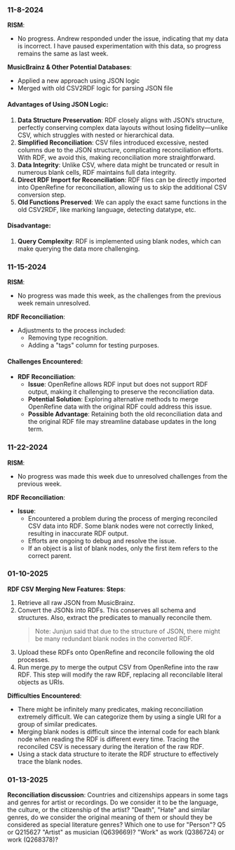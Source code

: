 ### 11-8-2024

**RISM**:
- No progress. Andrew responded under the issue, indicating that my data is incorrect. I have paused experimentation with this data, so progress remains the same as last week.

**MusicBrainz & Other Potential Databases**:
- Applied a new approach using JSON logic
- Merged with old CSV2RDF logic for parsing JSON file

#### Advantages of Using JSON Logic:
1. **Data Structure Preservation**: RDF closely aligns with JSON’s structure, perfectly conserving complex data layouts without losing fidelity—unlike CSV, which struggles with nested or hierarchical data.
2. **Simplified Reconciliation**: CSV files introduced excessive, nested columns due to the JSON structure, complicating reconciliation efforts. With RDF, we avoid this, making reconciliation more straightforward.
3. **Data Integrity**: Unlike CSV, where data might be truncated or result in numerous blank cells, RDF maintains full data integrity.
4. **Direct RDF Import for Reconciliation**: RDF files can be directly imported into OpenRefine for reconciliation, allowing us to skip the additional CSV conversion step.
5. **Old Functions Preserved**: We can apply the exact same functions in the old CSV2RDF, like marking language, detecting datatype, etc.

#### Disadvantage:
1. **Query Complexity**: RDF is implemented using blank nodes, which can make querying the data more challenging.

### 11-15-2024

**RISM**:
- No progress was made this week, as the challenges from the previous week remain unresolved.

**RDF Reconciliation**:
- Adjustments to the process included:
  - Removing type recognition.
  - Adding a "tags" column for testing purposes.

#### Challenges Encountered:
- **RDF Reconciliation**:
  - **Issue**: OpenRefine allows RDF input but does not support RDF output, making it challenging to preserve the reconciliation data.
  - **Potential Solution**: Exploring alternative methods to merge OpenRefine data with the original RDF could address this issue.
  - **Possible Advantage**: Retaining both the old reconciliation data and the original RDF file may streamline database updates in the long term.

### 11-22-2024

**RISM**:
- No progress was made this week due to unresolved challenges from the previous week.

**RDF Reconciliation**:
- **Issue**:
  - Encountered a problem during the process of merging reconciled CSV data into RDF. Some blank nodes were not correctly linked, resulting in inaccurate RDF output.
  - Efforts are ongoing to debug and resolve the issue.
  - If an object is a list of blank nodes, only the first item refers to the correct parent.

### 01-10-2025

**RDF CSV Merging New Features**:
**Steps**:
1. Retrieve all raw JSON from MusicBrainz.
2. Convert the JSONs into RDFs. This conserves all schema and structures. Also, extract the predicates to manually reconcile them.
   > Note: Junjun said that due to the structure of JSON, there might be many redundant blank nodes in the converted RDF.
3. Upload these RDFs onto OpenRefine and reconcile following the old processes.
4. Run merge.py to merge the output CSV from OpenRefine into the raw RDF. This step will modify the raw RDF, replacing all reconcilable literal objects as URIs.

**Difficulties Encountered**:
- There might be infinitely many predicates, making reconciliation extremely difficult. We can categorize them by using a single URI for a group of similar predicates.
- Merging blank nodes is difficult since the internal code for each blank node when reading the RDF is different every time. Tracing the reconciled CSV is necessary during the iteration of the raw RDF.
- Using a stack data structure to iterate the RDF structure to effectively trace the blank nodes.

### 01-13-2025

**Reconciliation discussion**:
Countries and citizenships appears in some tags and genres for artist or recordings. Do we consider it to be the language, the culture, or the citizenship of the artist?
"Death", "Hate" and similar genres, do we consider the original meaning of them or should they be considered as special literature genres?
Which one to use for "Person"? Q5 or Q215627
"Artist" as musician (Q639669)?
"Work" as work (Q386724) or work (Q268378)?
